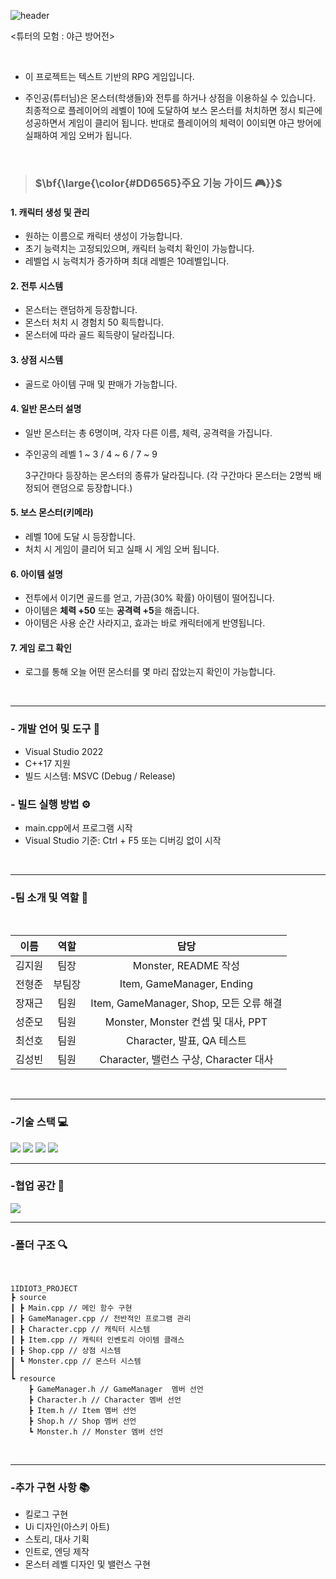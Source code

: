 ![header](https://capsule-render.vercel.app/api?type=wave&color=auto&height=300&section=header&text=1IDIOT3&fontSize=100) 




<튜터의 모험 : 야근 방어전>


<br/>

<div align=left>



-  이 프로젝트는 텍스트 기반의 RPG 게임입니다.


- 주인공(튜터님)은 몬스터(학생들)와 전투를 하거나 상점을 이용하실 수 있습니다. 최종적으로 플레이어의 레벨이 10에 도달하여 보스 몬스터를 처치하면 
정시 퇴근에 성공하면서 게임이 클리어 됩니다. 
반대로 플레이어의 체력이 0이되면 야근 방어에 실패하여 게임 오버가 됩니다.

<br/>

>###  <p>$\bf{\large{\color{#DD6565}주요 기능 가이드 🎮}}$</p>




#### 1. 캐릭터 생성 및 관리
- 원하는 이름으로 캐릭터 생성이 가능합니다.
- 초기 능력치는 고정되있으며, 캐릭터 능력치 확인이 가능합니다.
 - 레벨업 시 능력치가 증가하며 최대 레벨은 10레벨입니다.


#### 2. 전투 시스템
  - 몬스터는 랜덤하게 등장합니다.
  - 몬스터 처치 시 경험치 50 획득합니다.
  - 몬스터에 따라 골드 획득량이 달라집니다.

#### 3. 상점 시스템
  - 골드로 아이템 구매 및 판매가 가능합니다.

 #### 4. 일반 몬스터 설명
 - 일반 몬스터는 총 6명이며, 각자 다른 이름, 체력, 공격력을 가집니다.
  - 주인공의 레벨 1 ~ 3 / 4 ~ 6 / 7 ~ 9

    3구간마다 등장하는 몬스터의 종류가 달라집니다. (각 구간마다 몬스터는 2명씩 배정되어 랜덤으로 등장합니다.)

#### 5. 보스 몬스터(키메라)
  - 레벨 10에 도달 시 등장합니다.
  - 처치 시 게임이 클리어 되고 실패 시 게임 오버 됩니다.

#### 6. 아이템 설명
 - 전투에서 이기면 골드를 얻고, 가끔(30% 확률) 아이템이 떨어집니다.
  - 아이템은 **체력 +50** 또는 **공격력 +5**을 해줍니다.
  - 아이템은 사용 순간 사라지고, 효과는 바로 캐릭터에게 반영됩니다.

#### 7. 게임 로그 확인
  - 로그를 통해 오늘 어떤 몬스터를 몇 마리 잡았는지 확인이 가능합니다.
  

<br/>

---

  

 



      


 ### - 개발 언어 및 도구 🔧
- Visual Studio 2022
- C++17 지원
- 빌드 시스템: MSVC (Debug / Release)
      
 ### - 빌드 실행 방법 ⚙
- main.cpp에서 프로그램 시작
- Visual Studio 기준: Ctrl + F5 또는 디버깅 없이 시작



<br/>


---
### -팀 소개 및 역할 👥
<br/>


|이름|역할|담당|
|:---:|:---:|:---:|
|김지원|팀장|Monster, README 작성|
|전형준|부팀장|Item, GameManager, Ending|
|장재근|팀원|Item, GameManager, Shop, 모든 오류 해결|
|성준모|팀원|Monster, Monster 컨셉 및 대사, PPT|
|최선호|팀원|Character, 발표, QA 테스트|
|김성빈|팀원|Character, 밸런스 구상, Character 대사|



   <br/>

---

### -기술 스택 💻



<img src="https://img.shields.io/badge/cplusplus-00599C?style=for-the-badge&logo=cplusplus&logoColor=white">
<img src="https://img.shields.io/badge/git-F05032?style=for-the-badge&logo=git&logoColor=white">
<img src="https://img.shields.io/badge/github-181717?style=for-the-badge&logo=github&logoColor=white">
<img src="https://img.shields.io/badge/VISUALSTUDIO-6929C4?style=for-the-badge&logo=VISUALSTUDIO&logoColor=white">

<br/>

---

### -협업 공간 🤝
<img src="https://img.shields.io/badge/ZEP-4E5EE4?style=for-the-badge&logo=ZEP&logoColor=white">

<br/>

---

### -폴더 구조 🔍
<br/>


```
1IDIOT3_PROJECT
┣ source
┃ ┣ Main.cpp // 메인 함수 구현
┃ ┣ GameManager.cpp // 전반적인 프로그램 관리
┃ ┣ Character.cpp // 캐릭터 시스템
┃ ┣ Item.cpp // 캐릭터 인벤토리 아이템 클래스
┃ ┣ Shop.cpp // 상점 시스템
┃ ┗ Monster.cpp // 몬스터 시스템
┃
┗ resource
    ┣ GameManager.h // GameManager  멤버 선언
    ┣ Character.h // Character 멤버 선언
    ┣ Item.h // Item 멤버 선언
    ┣ Shop.h // Shop 멤버 선언
    ┗ Monster.h // Monster 멤버 선언
```


<br/>


--- 

### -추가 구현 사항 📚

- 킬로그 구현
- Ui 디자인(아스키 아트)
- 스토리, 대사 기획
- 인트로, 엔딩 제작
- 몬스터 레벨 디자인 및 밸런스 구현


